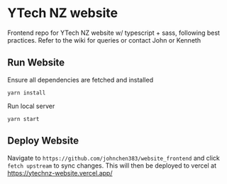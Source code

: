 # YTech NZ website
Frontend repo for YTech NZ website w/ typescript + sass, following best practices. Refer to the wiki for queries or contact John or Kenneth

## Run Website
Ensure all dependencies are fetched and installed
```
yarn install
```

Run local server
```
yarn start
```

## Deploy Website
Navigate to `https://github.com/johnchen383/website_frontend` and click `fetch upstream` to sync changes. This will then be deployed to vercel at https://ytechnz-website.vercel.app/
